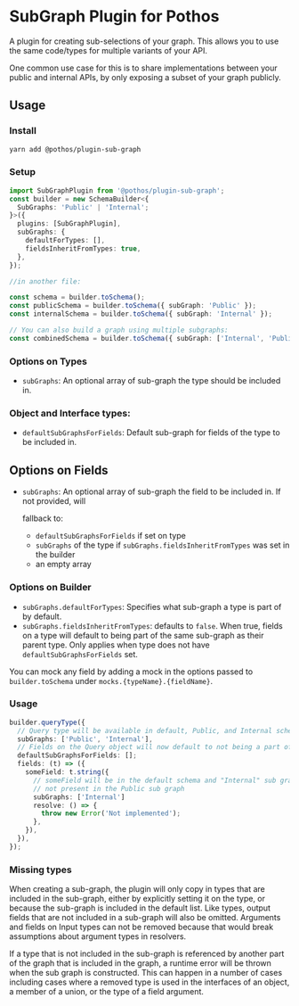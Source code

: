 # SubGraph Plugin for Pothos

A plugin for creating sub-selections of your graph. This allows you to use the same code/types for
multiple variants of your API.

One common use case for this is to share implementations between your public and internal APIs, by
only exposing a subset of your graph publicly.

## Usage

### Install

```bash
yarn add @pothos/plugin-sub-graph
```

### Setup

```typescript
import SubGraphPlugin from '@pothos/plugin-sub-graph';
const builder = new SchemaBuilder<{
  SubGraphs: 'Public' | 'Internal';
}>({
  plugins: [SubGraphPlugin],
  subGraphs: {
    defaultForTypes: [],
    fieldsInheritFromTypes: true,
  },
});

//in another file:

const schema = builder.toSchema();
const publicSchema = builder.toSchema({ subGraph: 'Public' });
const internalSchema = builder.toSchema({ subGraph: 'Internal' });

// You can also build a graph using multiple subgraphs:
const combinedSchema = builder.toSchema({ subGraph: ['Internal', 'Public'] });
```

### Options on Types

- `subGraphs`: An optional array of sub-graph the type should be included in.

### Object and Interface types:

- `defaultSubGraphsForFields`: Default sub-graph for fields of the type to be included in.

## Options on Fields

- `subGraphs`: An optional array of sub-graph the field to be included in. If not provided, will

  fallback to:

  - `defaultSubGraphsForFields` if set on type
  - `subGraphs` of the type if `subGraphs.fieldsInheritFromTypes` was set in the builder
  - an empty array

### Options on Builder

- `subGraphs.defaultForTypes`: Specifies what sub-graph a type is part of by default.
- `subGraphs.fieldsInheritFromTypes`: defaults to `false`. When true, fields on a type will default
  to being part of the same sub-graph as their parent type. Only applies when type does not have
  `defaultSubGraphsForFields` set.

You can mock any field by adding a mock in the options passed to `builder.toSchema` under
`mocks.{typeName}.{fieldName}`.

### Usage

```typescript
builder.queryType({
  // Query type will be available in default, Public, and Internal schemas
  subGraphs: ['Public', 'Internal'],
  // Fields on the Query object will now default to not being a part of any subgraph
  defaultSubGraphsForFields: [];
  fields: (t) => ({
    someField: t.string({
      // someField will be in the default schema and "Internal" sub graph, but
      // not present in the Public sub graph
      subGraphs: ['Internal']
      resolve: () => {
        throw new Error('Not implemented');
      },
    }),
  }),
});
```

### Missing types

When creating a sub-graph, the plugin will only copy in types that are included in the sub-graph,
either by explicitly setting it on the type, or because the sub-graph is included in the default
list. Like types, output fields that are not included in a sub-graph will also be omitted. Arguments
and fields on Input types can not be removed because that would break assumptions about argument
types in resolvers.

If a type that is not included in the sub-graph is referenced by another part of the graph that is
included in the graph, a runtime error will be thrown when the sub graph is constructed. This can
happen in a number of cases including cases where a removed type is used in the interfaces of an
object, a member of a union, or the type of a field argument.
